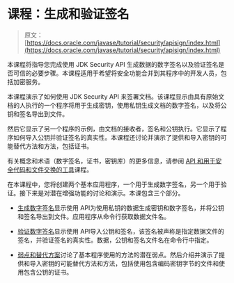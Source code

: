 # 课程：生成和验证签名

> 原文： [https://docs.oracle.com/javase/tutorial/security/apisign/index.html](https://docs.oracle.com/javase/tutorial/security/apisign/index.html)

本课程将指导您完成使用 JDK Security API 生成数据的数字签名以及验证签名是否可信的必要步骤。本课程适用于希望将安全功能合并到其程序中的开发人员，包括加密服务。

本课程演示了如何使用 JDK Security API 来签署文档。该课程显示由具有原始文档的人执行的一个程序将用于生成密钥，使用私钥生成文档的数字签名，以及将公钥和签名导出到文件。

然后它显示了另一个程序的示例，由文档的接收者，签名和公钥执行。它显示了程序如何导入公钥并验证签名的真实性。本课程还讨论并演示了提供和导入密钥的可能替代方法和方法，包括证书。

有关概念和术语（数字签名，证书，密钥库）的更多信息，请参阅 [API 和用于安全代码和文件交换的工具](../sigcert/index.html)课程。

在本课程中，您将创建两个基本应用程序，一个用于生成数字签名，另一个用于验证。接下来是对潜在增强功能的讨论和演示。本课包含三个部分。

*   [生成数字签名](gensig.html)显示使用 API​​为使用私钥的数据生成密钥和数字签名，并将公钥和签名导出到文件。应用程序从命令行获取数据文件名。

*   [验证数字签名](versig.html)显示使用 API​​导入公钥和签名，该签名被声称是指定数据文件的签名，并验证签名的真实性。数据，公钥和签名文件名在命令行中指定。

*   [弱点和替代方案](enhancements.html)讨论了基本程序使用的方法的潜在弱点。然后介绍并演示了提供和导入密钥的可能替代方法和方法，包括使用包含编码密钥字节的文件和使用包含公钥的证书。